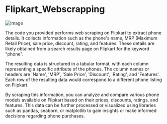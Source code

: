 # Flipkart_Webscrapping
![image](https://github.com/Rajshree2524/Flipkart_Webscrapping/assets/137636886/63caa0ab-d6c2-4e23-bf71-fc6fd108ead3)

The code you provided performs web scraping on Flipkart to extract phone details. It collects information such as the phone's name, MRP (Maximum Retail Price), sale price, discount, rating, and features. These details are likely obtained from a search results page on Flipkart for the keyword "phone".

The resulting data is structured in a tabular format, with each column representing a specific attribute of the phones. The column names or headers are 'Name', 'MRP', 'Sale Price', 'Discount', 'Rating', and 'Features'. Each row of the resulting data would correspond to a different phone listing on Flipkart.

By scraping this information, you can analyze and compare various phone models available on Flipkart based on their prices, discounts, ratings, and features. This data can be further processed or visualized using libraries such as pandas, seaborn, or matplotlib to gain insights or make informed decisions regarding phone purchases.
